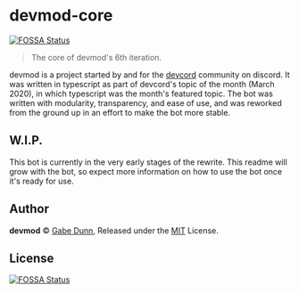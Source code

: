 # devmod-core
[![FOSSA Status](https://app.fossa.io/api/projects/git%2Bgithub.com%2Fredxtech%2Fdevmod-core.svg?type=shield)](https://app.fossa.io/projects/git%2Bgithub.com%2Fredxtech%2Fdevmod-core?ref=badge_shield)

> The core of devmod's 6th iteration.

devmod is a project started by and for the [devcord](https://devcord.com)
community on discord. It was written in typescript as part of devcord's
topic of the month (March 2020), in which typescript was the month's
featured topic. The bot was written with modularity, transparency, and
ease of use, and was reworked from the ground up in an effort to make
the bot more stable.

## W.I.P.
This bot is currently in the very early stages of the rewrite. This
readme will grow with the bot, so expect more information on how to use
the bot once it's ready for use.

## Author
**devmod** © [Gabe Dunn](https://github.com/redxtech), Released under the [MIT](./license.md) License.


## License
[![FOSSA Status](https://app.fossa.io/api/projects/git%2Bgithub.com%2Fredxtech%2Fdevmod-core.svg?type=large)](https://app.fossa.io/projects/git%2Bgithub.com%2Fredxtech%2Fdevmod-core?ref=badge_large)